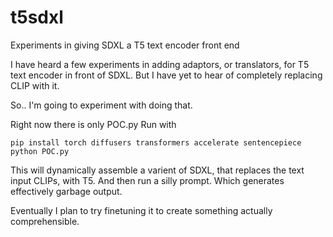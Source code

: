 # t5sdxl
Experiments in giving SDXL a T5 text encoder front end

I have heard a few experiments in adding adaptors, or translators, for T5 text encoder in front of SDXL. But I have yet to hear of completely replacing CLIP with it.

So.. I'm going to experiment with doing that.

Right now there is only POC.py
Run with

    pip install torch diffusers transformers accelerate sentencepiece
    python POC.py

This will dynamically assemble a varient of SDXL, that replaces the text input CLIPs, with T5.
And then run a silly prompt. Which generates effectively garbage output.

Eventually I plan to try finetuning it to create something actually comprehensible.

